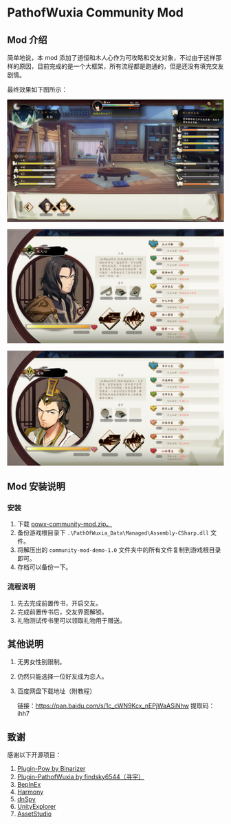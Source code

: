 # PathofWuxia Community Mod

## Mod 介绍

简单地说，本 mod 添加了道恒和木人心作为可攻略和交友对象，不过由于这样那样的原因，目前完成的是一个大框架，所有流程都是跑通的，但是还没有填充交友剧情。

最终效果如下图所示：

![image-20231213224007784](README.assets/image-20231213224007784.png)

![image-20231213224120814](README.assets/image-20231213224120814.png)

![image-20231213224644205](README.assets/image-20231213224644205.png)

## Mod 安装说明

### 安装

1. 下载 [powx-community-mod.zip。](https://github.com/lanbyss/PoWX-Community-Mod/releases/download/1.0/powx-community-mod.zip)
2. 备份游戏根目录下 `.\PathOfWuxia_Data\Managed\Assembly-CSharp.dll` 文件。
3. 将解压出的 `community-mod-demo-1.0` 文件夹中的所有文件复制到游戏根目录即可。
4. 存档可以备份一下。

### 流程说明

1. 先去完成前置传书，开启交友。
1. 完成前置传书后，交友界面解锁。
1. 礼物测试传书里可以领取礼物用于赠送。

## 其他说明

1. 无男女性别限制。

2. 仍然只能选择一位好友成为恋人。

3. 百度网盘下载地址（附教程）

    链接：https://pan.baidu.com/s/1c_cWN9Kcx_nEPjWaASiNhw 
    提取码：ihh7 

## 致谢

感谢以下开源项目：

1. [Plugin-Pow by Binarizer](https://github.com/Binarizer/Plugin-Pow)
2. [Plugin-PathofWuxia by findsky6544（寻宇）](https://github.com/findsky6544/Plugin-PathOfWuxia)
3. [BepInEx](https://github.com/BepInEx/BepInEx)
4. [Harmony](https://github.com/pardeike/Harmony)
5. [dnSpy](https://github.com/dnSpy/dnSpy)
6. [UnityExplorer](https://github.com/sinai-dev/UnityExplorer)
7. [AssetStudio](https://github.com/Perfare/AssetStudio)
